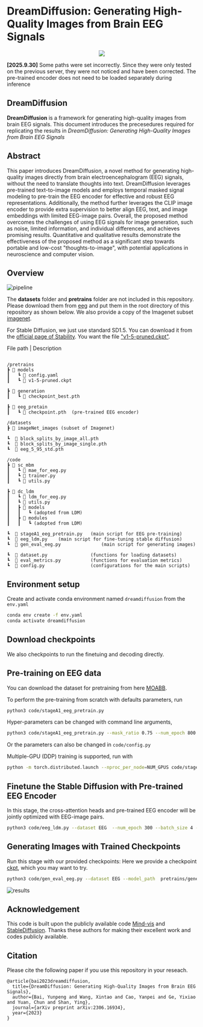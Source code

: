 # DreamDiffusion: Generating High-Quality Images from Brain EEG Signals
<p align="center">
<img src=assets/eeg_teaser.png />
</p>



**[2025.9.30]** Some paths were set incorrectly. Since they were only tested on the previous server, they were not noticed and have been corrected.
The pre-trained encoder does not need to be loaded separately during inference

## DreamDiffusion
**DreamDiffusion** is a framework for generating high-quality images from brain EEG signals.
This document introduces the precesedures required for replicating the results in *DreamDiffusion: Generating High-Quality Images from Brain EEG Signals*

## Abstract
This paper introduces DreamDiffusion, a novel method for generating high-quality images directly from brain electroencephalogram (EEG) signals, without the need to translate thoughts into text. DreamDiffusion leverages pre-trained text-to-image models and employs temporal masked signal modeling to pre-train the EEG encoder for effective and robust EEG representations. Additionally, the method further leverages the CLIP image encoder to provide extra supervision to better align EEG, text, and image embeddings with limited EEG-image pairs. Overall, the proposed method overcomes the challenges of using EEG signals for image generation, such as noise, limited information, and individual differences, and achieves promising results. Quantitative and qualitative results demonstrate the effectiveness of the proposed method as a significant step towards portable and low-cost "thoughts-to-image", with potential applications in neuroscience and computer vision. 


## Overview
![pipeline](assets/eeg_pipeline.png)


The **datasets** folder and **pretrains** folder are not included in this repository. 
Please download them from [eeg](https://github.com/perceivelab/eeg_visual_classification) and put them in the root directory of this repository as shown below. We also provide a copy of the Imagenet subset [imagenet](https://drive.google.com/file/d/1y7I9bG1zKYqBM94odcox_eQjnP9HGo9-/view?usp=drive_link).

For Stable Diffusion, we just use standard SD1.5. You can download it from the [official page of Stability](https://huggingface.co/runwayml/stable-diffusion-v1-5/tree/main). You want the file ["v1-5-pruned.ckpt"](https://huggingface.co/runwayml/stable-diffusion-v1-5/tree/main).

File path | Description
```

/pretrains
┣ 📂 models
┃   ┗ 📜 config.yaml
┃   ┗ 📜 v1-5-pruned.ckpt

┣ 📂 generation  
┃   ┗ 📜 checkpoint_best.pth 

┣ 📂 eeg_pretain
┃   ┗ 📜 checkpoint.pth  (pre-trained EEG encoder)

/datasets
┣ 📂 imageNet_images (subset of Imagenet)

┗  📜 block_splits_by_image_all.pth
┗  📜 block_splits_by_image_single.pth 
┗  📜 eeg_5_95_std.pth  

/code
┣ 📂 sc_mbm
┃   ┗ 📜 mae_for_eeg.py
┃   ┗ 📜 trainer.py
┃   ┗ 📜 utils.py

┣ 📂 dc_ldm
┃   ┗ 📜 ldm_for_eeg.py
┃   ┗ 📜 utils.py
┃   ┣ 📂 models
┃   ┃   ┗ (adopted from LDM)
┃   ┣ 📂 modules
┃   ┃   ┗ (adopted from LDM)

┗  📜 stageA1_eeg_pretrain.py   (main script for EEG pre-training)
┗  📜 eeg_ldm.py    (main script for fine-tuning stable diffusion)
┗  📜 gen_eval_eeg.py               (main script for generating images)

┗  📜 dataset.py                (functions for loading datasets)
┗  📜 eval_metrics.py           (functions for evaluation metrics)
┗  📜 config.py                 (configurations for the main scripts)

```


## Environment setup

Create and activate conda environment named ```dreamdiffusion``` from the ```env.yaml```
```sh
conda env create -f env.yaml
conda activate dreamdiffusion
```

## Download checkpoints

We also checkpoints to run the finetuing and decoding directly. 



## Pre-training on EEG data

You can download the dataset for pretraining from here [MOABB](https://github.com/NeuroTechX/moabb).

To perform the pre-training from scratch with defaults parameters, run 
```sh
python3 code/stageA1_eeg_pretrain.py
``` 

Hyper-parameters can be changed with command line arguments,
```sh
python3 code/stageA1_eeg_pretrain.py --mask_ratio 0.75 --num_epoch 800 --batch_size 2
```

Or the parameters can also be changed in ```code/config.py```

Multiple-GPU (DDP) training is supported, run with 
```sh
python -m torch.distributed.launch --nproc_per_node=NUM_GPUS code/stageA1_eeg_pretrain.py
```



## Finetune the Stable Diffusion with Pre-trained EEG Encoder
In this stage, the cross-attention heads and pre-trained EEG encoder will be jointly optimized with EEG-image pairs. 

```sh
python3 code/eeg_ldm.py --dataset EEG  --num_epoch 300 --batch_size 4 --pretrain_mbm_path ../dreamdiffusion/pretrains/eeg_pretrain/checkpoint.pth
```


## Generating Images with Trained Checkpoints
Run this stage with our provided checkpoints: Here we provide a checkpoint [ckpt](https://drive.google.com/file/d/1Ygplxe1TB68-aYu082bjc89nD8Ngklnc/view?usp=drive_link), which you may want to try.
```sh
python3 code/gen_eval_eeg.py --dataset EEG --model_path  pretrains/generation/checkpoint.pth --splits_path "./block_splits_by_image_single.pth" --eeg_signals_path "./eeg_5_95_std.pth"
```


![results](assets/results.png)

## Acknowledgement

This code is built upon the publicly available code [Mind-vis](https://github.com/zjc062/mind-vis) and [StableDiffusion](https://github.com/CompVis/stable-diffusion). Thanks these authors for making their excellent work and codes publicly available.


## Citation ##
Please cite the following paper if you use this repository in your reseach.

```
@article{bai2023dreamdiffusion,
  title={DreamDiffusion: Generating High-Quality Images from Brain EEG Signals},
  author={Bai, Yunpeng and Wang, Xintao and Cao, Yanpei and Ge, Yixiao and Yuan, Chun and Shan, Ying},
  journal={arXiv preprint arXiv:2306.16934},
  year={2023}
}
